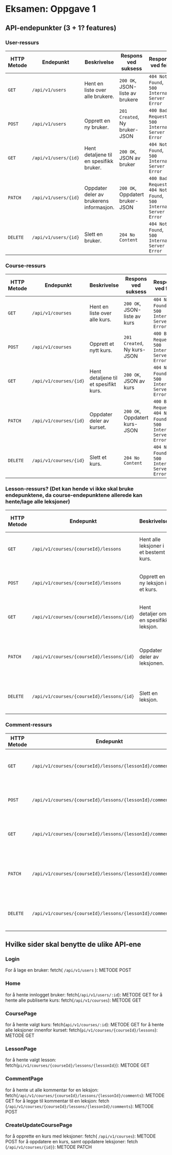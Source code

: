 # Eksamen: Oppgave 1
## API-endepunkter (3 + 1? features)
### User-ressurs

| HTTP Metode | Endepunkt             | Beskrivelse                                   | Respons ved suksess                | Respons ved feil                      |
|-------------|------------------------|-----------------------------------------------|------------------------------------|---------------------------------------|
| `GET`       | `/api/v1/users`        | Hent en liste over alle brukere.              | `200 OK`, JSON-liste av brukere    | `404 Not Found`, `500 Internal Server Error` |
| `POST`      | `/api/v1/users`        | Opprett en ny bruker.                         | `201 Created`, Ny bruker-JSON      | `400 Bad Request`, `500 Internal Server Error` |
| `GET`       | `/api/v1/users/{id}`   | Hent detaljene til en spesifikk bruker.       | `200 OK`, JSON av bruker           | `404 Not Found`, `500 Internal Server Error` |
| `PATCH`     | `/api/v1/users/{id}`   | Oppdater deler av brukerens informasjon.      | `200 OK`, Oppdatert bruker-JSON    | `400 Bad Request`, `404 Not Found`, `500 Internal Server Error` |
| `DELETE`    | `/api/v1/users/{id}`   | Slett en bruker.                              | `204 No Content`                   | `404 Not Found`, `500 Internal Server Error` |

### Course-ressurs

| HTTP Metode | Endepunkt               | Beskrivelse                                   | Respons ved suksess                | Respons ved feil                      |
|-------------|--------------------------|-----------------------------------------------|------------------------------------|---------------------------------------|
| `GET`       | `/api/v1/courses`        | Hent en liste over alle kurs.                 | `200 OK`, JSON-liste av kurs       | `404 Not Found`, `500 Internal Server Error` |
| `POST`      | `/api/v1/courses`        | Opprett et nytt kurs.                         | `201 Created`, Ny kurs-JSON        | `400 Bad Request`, `500 Internal Server Error` |
| `GET`       | `/api/v1/courses/{id}`   | Hent detaljene til et spesifikt kurs.         | `200 OK`, JSON av kurs             | `404 Not Found`, `500 Internal Server Error` |
| `PATCH`     | `/api/v1/courses/{id}`   | Oppdater deler av kurset.                     | `200 OK`, Oppdatert kurs-JSON      | `400 Bad Request`, `404 Not Found`, `500 Internal Server Error` |
| `DELETE`    | `/api/v1/courses/{id}`   | Slett et kurs.                                | `204 No Content`                   | `404 Not Found`, `500 Internal Server Error` |

### Lesson-ressurs? (Det kan hende vi ikke skal bruke endepunktene, da course-endepunktene allerede kan hente/lage alle leksjoner)

| HTTP Metode | Endepunkt                                | Beskrivelse                                   | Respons ved suksess                | Respons ved feil                      |
|-------------|-----------------------------------------|-----------------------------------------------|------------------------------------|---------------------------------------|
| `GET`       | `/api/v1/courses/{courseId}/lessons`    | Hent alle leksjoner i et bestemt kurs.        | `200 OK`, JSON-liste av leksjoner  | `404 Not Found`, `500 Internal Server Error` |
| `POST`      | `/api/v1/courses/{courseId}/lessons`    | Opprett en ny leksjon i et kurs.              | `201 Created`, Ny leksjon-JSON     | `400 Bad Request`, `500 Internal Server Error` |
| `GET`       | `/api/v1/courses/{courseId}/lessons/{id}` | Hent detaljer om en spesifikk leksjon.     | `200 OK`, JSON av leksjon          | `404 Not Found`, `500 Internal Server Error` |
| `PATCH`     | `/api/v1/courses/{courseId}/lessons/{id}` | Oppdater deler av leksjonen.                | `200 OK`, Oppdatert leksjon-JSON   | `400 Bad Request`, `404 Not Found`, `500 Internal Server Error` |
| `DELETE`    | `/api/v1/courses/{courseId}/lessons/{id}` | Slett en leksjon.                           | `204 No Content`                   | `404 Not Found`, `500 Internal Server Error` |

### Comment-ressurs

| HTTP Metode | Endepunkt                                                | Beskrivelse                                   | Respons ved suksess                | Respons ved feil                      |
|-------------|-----------------------------------------------------------|-----------------------------------------------|------------------------------------|---------------------------------------|
| `GET`       | `/api/v1/courses/{courseId}/lessons/{lessonId}/comments`  | Hent alle kommentarer på en leksjon.          | `200 OK`, JSON-liste av kommentarer| `404 Not Found`, `500 Internal Server Error` |
| `POST`      | `/api/v1/courses/{courseId}/lessons/{lessonId}/comments`  | Legg til en kommentar til en leksjon.         | `201 Created`, Ny kommentar-JSON   | `400 Bad Request`, `500 Internal Server Error` |
| `GET`       | `/api/v1/courses/{courseId}/lessons/{lessonId}/comments/{id}` | Hent en spesifikk kommentar.             | `200 OK`, JSON av kommentar        | `404 Not Found`, `500 Internal Server Error` |
| `PATCH`     | `/api/v1/courses/{courseId}/lessons/{lessonId}/comments/{id}` | Oppdater deler av kommentaren.           | `200 OK`, Oppdatert kommentar-JSON | `400 Bad Request`, `404 Not Found`, `500 Internal Server Error` |
| `DELETE`    | `/api/v1/courses/{courseId}/lessons/{lessonId}/comments/{id}` | Slett en kommentar.                       | `204 No Content`                   | `404 Not Found`, `500 Internal Server Error` |


## Hvilke sider skal benytte de ulike API-ene

### Login
For å lage en bruker: fetch( `/api/v1/users` ): METODE POST

### Home 
for å hente innlogget bruker: fetch(`/api/v1/users/:id`): METODE GET 
for å hente alle publiserte kurs: fetch(`/api/v1/courses`): METODE GET 

### CoursePage 
for å hente valgt kurs: fetch(`api/v1/courses/:id`): METODE GET 
for å hente alle leksjoner innenfor kurset: fetch(`pi/v1/courses/{courseId}/lessons`): METODE GET 

### LessonPage 
for å hente valgt lesson: fetch(`pi/v1/courses/{courseId}/lessons/{lessonId}`): METODE GET 

### CommentPage
for å hente ut alle kommentar for en leksjon: fetch(`/api/v1/courses/{courseId}/lessons/{lessonId}/comments`): METODE GET
for å legge til kommentar til en leksjon: fetch (`/api/v1/courses/{courseId}/lessons/{lessonId}/comments`): METODE POST

### CreateUpdateCoursePage
for å opprette en kurs med leksjoner: fetch( `/api/v1/courses`): METODE POST
for å oppdatere en kurs, samt oppdatere leksjoner: fetch (`/api/v1/courses/{id}`): METODE PATCH


